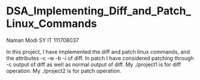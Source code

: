 # DSA_Implementing_Diff_and_Patch_Linux_Commands

Naman Modi
SY IT 
111708037

In this project, I have implemented the diff and patch linux commands, and the attributes -c -w  -b -i of diff. In patch I have considered patching
through -c output of diff as well as normal output of diff.
My ./project1 is for diff operation.
My ./project2 is for patch operation.
